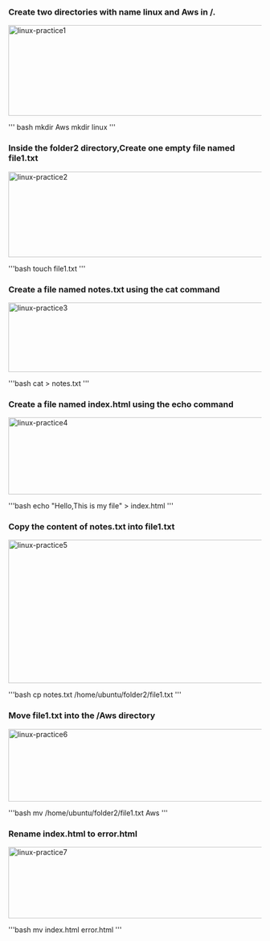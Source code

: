 ### Create two directories with name linux and Aws in /.
<img width="1910" height="180" alt="linux-practice1" src="https://github.com/user-attachments/assets/2d5ddecb-9d1c-4046-89b3-cf3c42fb00ec" />

''' bash
mkdir Aws
mkdir linux
'''
### Inside the folder2 directory,Create one empty file named file1.txt
<img width="1901" height="170" alt="linux-practice2" src="https://github.com/user-attachments/assets/6c4422a2-c9a8-45d2-9b15-a3a253b38109" />

'''bash
touch file1.txt
'''
### Create a file named notes.txt using the cat command
<img width="1899" height="138" alt="linux-practice3" src="https://github.com/user-attachments/assets/fcd5be5f-87cf-4a54-8bf4-c8a88a863ce4" />

'''bash
cat > notes.txt
'''
### Create a file named index.html using the echo command
<img width="1895" height="153" alt="linux-practice4" src="https://github.com/user-attachments/assets/2966aa83-71f1-4903-b575-9a94840080ed" />

'''bash
echo "Hello,This is my file" > index.html
'''
### Copy the content of notes.txt into file1.txt
<img width="1898" height="285" alt="linux-practice5" src="https://github.com/user-attachments/assets/af5a866f-6b92-4267-b58e-3d53f2852b6b" />

'''bash
cp notes.txt /home/ubuntu/folder2/file1.txt
'''
### Move file1.txt into the /Aws directory
<img width="1896" height="144" alt="linux-practice6" src="https://github.com/user-attachments/assets/3ad44dcd-c828-49e9-89be-f5ca710dca0f" />

'''bash 
mv /home/ubuntu/folder2/file1.txt Aws
'''
### Rename index.html to error.html
<img width="1894" height="142" alt="linux-practice7" src="https://github.com/user-attachments/assets/7d88e8e6-fff8-4763-ab9c-e76ae87b11ff" />

'''bash
mv index.html error.html
'''
